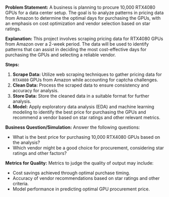 **Problem Statement:**
A business is planning to procure 10,000 RTX4080 GPUs for a data center setup. The goal is to analyze patterns in pricing data from Amazon to determine the optimal days for purchasing the GPUs, with an emphasis on cost optimization and vendor selection based on star ratings.

**Explanation:**
This project involves scraping pricing data for RTX4080 GPUs from Amazon over a 2-week period. The data will be used to identify patterns that can assist in deciding the most cost-effective days for purchasing the GPUs and selecting a reliable vendor.

**Steps:**
1. **Scrape Data:** Utilize web scraping techniques to gather pricing data for `RTX4080` GPUs from Amazon while accounting for captcha challenges.
2. **Clean Data:** Process the scraped data to ensure consistency and accuracy for analysis.
3. **Store Data:** Store the cleaned data in a suitable format for further analysis.
4. **Model:** Apply exploratory data analysis (EDA) and machine learning modeling to identify the best price for purchasing the GPUs and recommend a vendor based on star ratings and other relevant metrics.

**Business Question/Simulation:**
Answer the following questions:
- What is the best price for purchasing 10,000 RTX4080 GPUs based on the analysis?
- Which vendor might be a good choice for procurement, considering star ratings and other factors?

**Metrics for Quality:**
Metrics to judge the quality of output may include:
- Cost savings achieved through optimal purchase timing.
- Accuracy of vendor recommendations based on star ratings and other criteria.
- Model performance in predicting optimal GPU procurement price.